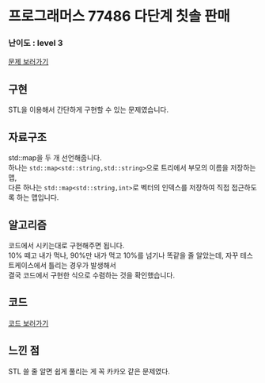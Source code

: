 # 프로그래머스 77486 다단계 칫솔 판매
 
### 난이도 : level 3

[문제 보러가기](https://programmers.co.kr/learn/courses/30/lessons/77486)

## 구현
STL을 이용해서 간단하게 구현할 수 있는 문제였습니다.


## 자료구조
std::map을 두 개 선언해줍니다.  
하나는 ```std::map<std::string,std::string>```으로 트리에서 부모의 이름을 저장하는 맵,  
다른 하나는 ```std::map<std::string,int>```로 벡터의 인덱스를 저장하여 직접 접근하도록 하는 맵입니다.  


## 알고리즘
코드에서 시키는대로 구현해주면 됩니다.  
10% 떼고 내가 먹나, 90%만 내가 먹고 10%를 넘기나 똑같을 줄 알았는데, 자꾸 테스트케이스에서 틀리는 경우가 발생해서  
결국 코드에서 구현한 식으로 수렴하는 것을 확인했습니다.  

## 코드
[코드 보러가기](./prog77486.cpp)

## 느낀 점
STL 쓸 줄 알면 쉽게 풀리는 게 꼭 카카오 같은 문제였다.  
